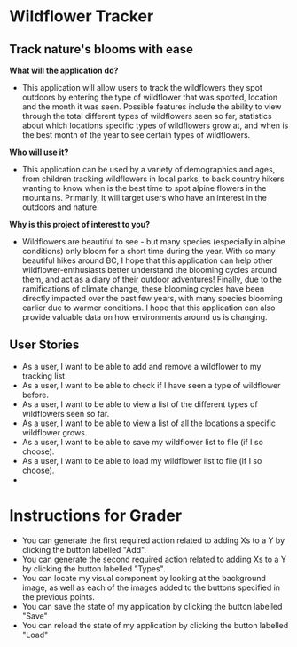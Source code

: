 # Wildflower Tracker

## Track nature's blooms with ease 

**What will the application do?**
- This application will allow users to track the wildflowers 
they spot outdoors by entering the type of wildflower that
was spotted, location and the month it was seen. 
Possible features include the ability to view through the total
different types of wildflowers seen so far, statistics about 
which locations specific types of wildflowers grow at, and when is the best month of 
the year to see certain types of wildflowers.

**Who will use it?**
- This application can be used by a variety of demographics and ages, from 
children tracking wildflowers in local parks, to back country hikers wanting to know
when is the best time to spot alpine flowers in the mountains. Primarily, it will target users
who have an interest in the outdoors and nature. 

**Why is this project of interest to you?** 
- Wildflowers are beautiful to see - but many species (especially in alpine conditions)
only bloom for a short time during the year. With so many beautiful hikes around
BC, I hope that this application can help other wildflower-enthusiasts
better understand the blooming cycles around them, and act as a diary of 
their outdoor adventures! Finally, due to the ramifications of climate change, these blooming 
cycles have been directly impacted over the past few years, with many species 
blooming earlier due to warmer conditions. I hope that this application can also provide 
valuable data on how environments around us is changing.

## User Stories 
- As a user, I want to be able to add and remove a wildflower to my tracking list.
- As a user, I want to be able to check if I have seen a type of wildflower before. 
- As a user, I want to be able to view a list of the different types of wildflowers seen so far.
- As a user, I want to be able to view a list of all the locations a specific wildflower grows.
- As a user, I want to be able to save my wildflower list to file (if I so choose).
- As a user, I want to be able to load my wildflower list to file (if I so choose). 
- 
# Instructions for Grader
- You can generate the first required action related to adding Xs to a Y by clicking the button
  labelled "Add".
- You can generate the second required action related to adding Xs to a Y by clicking the button
  labelled "Types".
- You can locate my visual component by looking at the background image, as well as each of the images
  added to the buttons specified in the previous points.
- You can save the state of my application by clicking the button labelled "Save"
- You can reload the state of my application by clicking the button labelled "Load"